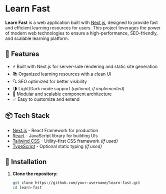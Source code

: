 # Learn Fast

**Learn Fast** is a web application built with [Next.js](https://nextjs.org/), designed to provide fast and efficient learning resources for users. This project leverages the power of modern web technologies to ensure a high-performance, SEO-friendly, and scalable learning platform.

## 🚀 Features

- ⚡ Built with Next.js for server-side rendering and static site generation
- 📚 Organized learning resources with a clean UI
- 🔍 SEO optimized for better visibility
- 🌗 Light/Dark mode support *(optional, if implemented)*
- 🧩 Modular and scalable component architecture
- ✅ Easy to customize and extend

## 📦 Tech Stack

- [Next.js](https://nextjs.org/) - React Framework for production
- [React](https://reactjs.org/) - JavaScript library for building UIs
- [Tailwind CSS](https://tailwindcss.com/) - Utility-first CSS framework *(if used)*
- [TypeScript](https://www.typescriptlang.org/) - Optional static typing *(if used)*

## 🔧 Installation

1. **Clone the repository:**

   ```bash
   git clone https://github.com/your-username/learn-fast.git
   cd learn-fast
